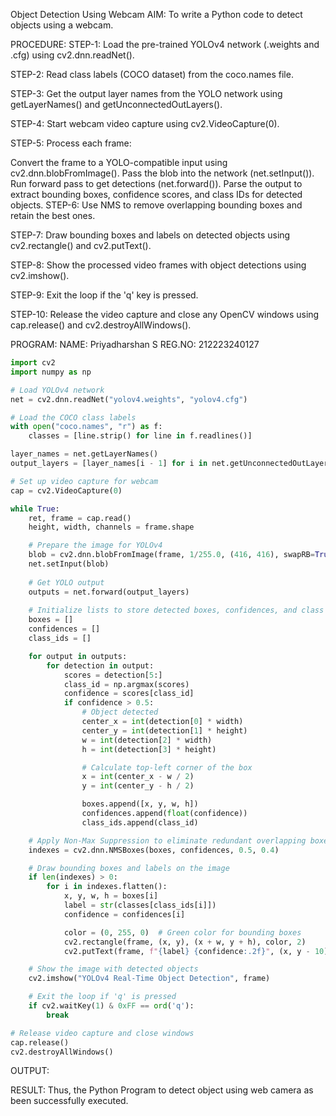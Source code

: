 Object Detection Using Webcam
AIM:
To write a Python code to detect objects using a webcam.

PROCEDURE:
STEP-1: Load the pre-trained YOLOv4 network (.weights and .cfg) using cv2.dnn.readNet().

STEP-2: Read class labels (COCO dataset) from the coco.names file.

STEP-3: Get the output layer names from the YOLO network using getLayerNames() and getUnconnectedOutLayers().

STEP-4: Start webcam video capture using cv2.VideoCapture(0).

STEP-5: Process each frame:

Convert the frame to a YOLO-compatible input using cv2.dnn.blobFromImage().
Pass the blob into the network (net.setInput()).
Run forward pass to get detections (net.forward()).
Parse the output to extract bounding boxes, confidence scores, and class IDs for detected objects.
STEP-6: Use NMS to remove overlapping bounding boxes and retain the best ones.

STEP-7: Draw bounding boxes and labels on detected objects using cv2.rectangle() and cv2.putText().

STEP-8: Show the processed video frames with object detections using cv2.imshow().

STEP-9: Exit the loop if the 'q' key is pressed.

STEP-10: Release the video capture and close any OpenCV windows using cap.release() and cv2.destroyAllWindows().

PROGRAM:
NAME: Priyadharshan S REG.NO: 212223240127

```python
import cv2
import numpy as np

# Load YOLOv4 network
net = cv2.dnn.readNet("yolov4.weights", "yolov4.cfg")

# Load the COCO class labels
with open("coco.names", "r") as f:
    classes = [line.strip() for line in f.readlines()]

layer_names = net.getLayerNames()
output_layers = [layer_names[i - 1] for i in net.getUnconnectedOutLayers().flatten()]

# Set up video capture for webcam
cap = cv2.VideoCapture(0)

while True:
    ret, frame = cap.read()
    height, width, channels = frame.shape

    # Prepare the image for YOLOv4
    blob = cv2.dnn.blobFromImage(frame, 1/255.0, (416, 416), swapRB=True, crop=False)
    net.setInput(blob)
    
    # Get YOLO output
    outputs = net.forward(output_layers)
    
    # Initialize lists to store detected boxes, confidences, and class IDs
    boxes = []
    confidences = []
    class_ids = []

    for output in outputs:
        for detection in output:
            scores = detection[5:]
            class_id = np.argmax(scores)
            confidence = scores[class_id]
            if confidence > 0.5:
                # Object detected
                center_x = int(detection[0] * width)
                center_y = int(detection[1] * height)
                w = int(detection[2] * width)
                h = int(detection[3] * height)

                # Calculate top-left corner of the box
                x = int(center_x - w / 2)
                y = int(center_y - h / 2)

                boxes.append([x, y, w, h])
                confidences.append(float(confidence))
                class_ids.append(class_id)

    # Apply Non-Max Suppression to eliminate redundant overlapping boxes
    indexes = cv2.dnn.NMSBoxes(boxes, confidences, 0.5, 0.4)

    # Draw bounding boxes and labels on the image
    if len(indexes) > 0:
        for i in indexes.flatten():
            x, y, w, h = boxes[i]
            label = str(classes[class_ids[i]])
            confidence = confidences[i]

            color = (0, 255, 0)  # Green color for bounding boxes
            cv2.rectangle(frame, (x, y), (x + w, y + h), color, 2)
            cv2.putText(frame, f"{label} {confidence:.2f}", (x, y - 10), cv2.FONT_HERSHEY_SIMPLEX, 0.5, color, 2)

    # Show the image with detected objects
    cv2.imshow("YOLOv4 Real-Time Object Detection", frame)

    # Exit the loop if 'q' is pressed
    if cv2.waitKey(1) & 0xFF == ord('q'):
        break

# Release video capture and close windows
cap.release()
cv2.destroyAllWindows()
```

OUTPUT:

RESULT:
Thus, the Python Program to detect object using web camera as been successfully executed.
